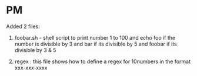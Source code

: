 # PM

Added 2 files:

1) foobar.sh - shell script to print number 1 to 100 and echo foo if the number is divisible by 3 and bar if its divisible by 5 and foobar if its divisible by 3 & 5

2) regex : this file shows how to define a regex for 10numbers in the format xxx-xxx-xxxx

